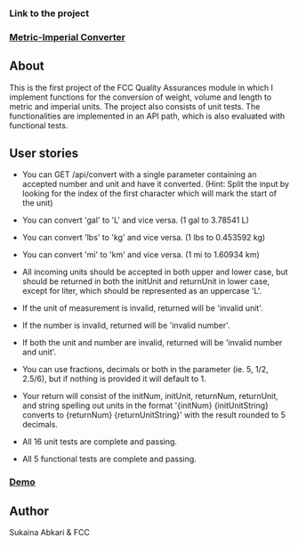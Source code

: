 


### Link to the project
### [Metric-Imperial Converter](https://www.freecodecamp.org/learn/quality-assurance/quality-assurance-projects/metric-imperial-converter)

## About

This is the first project of the FCC Quality Assurances module in which I implement functions for the conversion of weight, volume and length to metric and imperial units. The project also consists of unit tests. The functionalities are implemented in an API path, which is also evaluated with functional tests.

## User stories

- You can GET /api/convert with a single parameter containing an accepted number and unit and have it converted. (Hint: Split the input by looking for the index of the first character which will mark the start of the unit)

- You can convert 'gal' to 'L' and vice versa. (1 gal to 3.78541 L)

- You can convert 'lbs' to 'kg' and vice versa. (1 lbs to 0.453592 kg)

- You can convert 'mi' to 'km' and vice versa. (1 mi to 1.60934 km)

- All incoming units should be accepted in both upper and lower case, but should be returned in both the initUnit and returnUnit in lower case, except for liter, which should be represented as an uppercase 'L'.

- If the unit of measurement is invalid, returned will be 'invalid unit'.

- If the number is invalid, returned will be 'invalid number'.

- If both the unit and number are invalid, returned will be 'invalid number and unit'.

- You can use fractions, decimals or both in the parameter (ie. 5, 1/2, 2.5/6), but if nothing is provided it will default to 1.

- Your return will consist of the initNum, initUnit, returnNum, returnUnit, and string spelling out units in the format '{initNum} {initUnitString} converts to {returnNum} {returnUnitString}' with the result rounded to 5 decimals.

- All 16 unit tests are complete and passing.

- All 5 functional tests are complete and passing.


### [ Demo](https://boilerplate-project-metricimpconverter.sukainaabkari.repl.co/)


## Author 
Sukaina Abkari & FCC